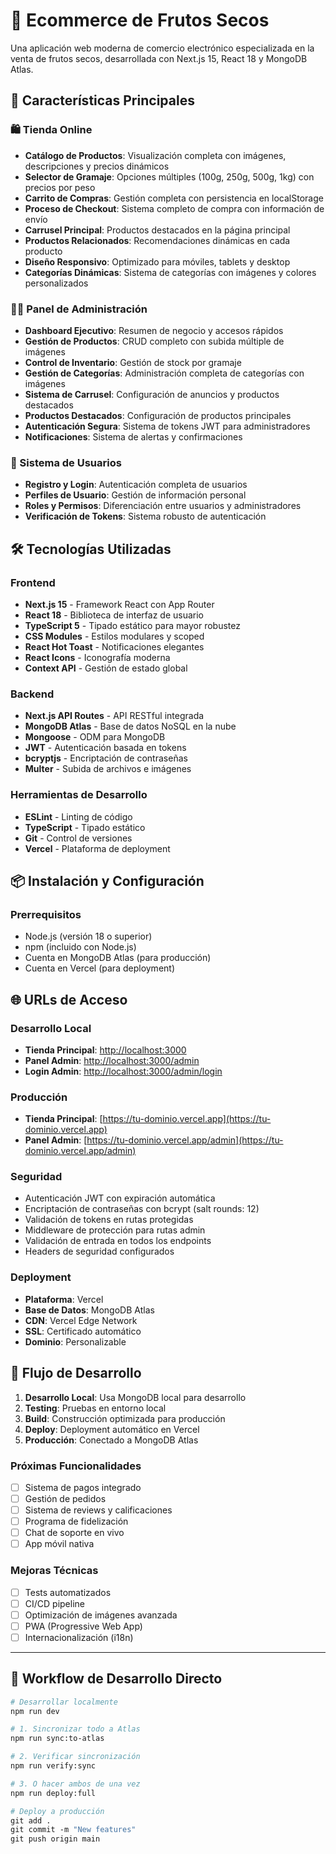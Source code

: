 # 🥜 Ecommerce de Frutos Secos

Una aplicación web moderna de comercio electrónico especializada en la venta de frutos secos, desarrollada con Next.js 15, React 18 y MongoDB Atlas.

## 🚀 Características Principales

### 🛍️ Tienda Online

- **Catálogo de Productos**: Visualización completa con imágenes, descripciones y precios dinámicos
- **Selector de Gramaje**: Opciones múltiples (100g, 250g, 500g, 1kg) con precios por peso
- **Carrito de Compras**: Gestión completa con persistencia en localStorage
- **Proceso de Checkout**: Sistema completo de compra con información de envío
- **Carrusel Principal**: Productos destacados en la página principal
- **Productos Relacionados**: Recomendaciones dinámicas en cada producto
- **Diseño Responsivo**: Optimizado para móviles, tablets y desktop
- **Categorías Dinámicas**: Sistema de categorías con imágenes y colores personalizados

### 👨‍💼 Panel de Administración

- **Dashboard Ejecutivo**: Resumen de negocio y accesos rápidos
- **Gestión de Productos**: CRUD completo con subida múltiple de imágenes
- **Control de Inventario**: Gestión de stock por gramaje
- **Gestión de Categorías**: Administración completa de categorías con imágenes
- **Sistema de Carrusel**: Configuración de anuncios y productos destacados
- **Productos Destacados**: Configuración de productos principales
- **Autenticación Segura**: Sistema de tokens JWT para administradores
- **Notificaciones**: Sistema de alertas y confirmaciones

### 🔐 Sistema de Usuarios

- **Registro y Login**: Autenticación completa de usuarios
- **Perfiles de Usuario**: Gestión de información personal
- **Roles y Permisos**: Diferenciación entre usuarios y administradores
- **Verificación de Tokens**: Sistema robusto de autenticación

## 🛠️ Tecnologías Utilizadas

### Frontend

- **Next.js 15** - Framework React con App Router
- **React 18** - Biblioteca de interfaz de usuario
- **TypeScript 5** - Tipado estático para mayor robustez
- **CSS Modules** - Estilos modulares y scoped
- **React Hot Toast** - Notificaciones elegantes
- **React Icons** - Iconografía moderna
- **Context API** - Gestión de estado global

### Backend

- **Next.js API Routes** - API RESTful integrada
- **MongoDB Atlas** - Base de datos NoSQL en la nube
- **Mongoose** - ODM para MongoDB
- **JWT** - Autenticación basada en tokens
- **bcryptjs** - Encriptación de contraseñas
- **Multer** - Subida de archivos e imágenes

### Herramientas de Desarrollo

- **ESLint** - Linting de código
- **TypeScript** - Tipado estático
- **Git** - Control de versiones
- **Vercel** - Plataforma de deployment

## 📦 Instalación y Configuración

### Prerrequisitos

- Node.js (versión 18 o superior)
- npm (incluido con Node.js)
- Cuenta en MongoDB Atlas (para producción)
- Cuenta en Vercel (para deployment)

## 🌐 URLs de Acceso

### Desarrollo Local

- **Tienda Principal**: [http://localhost:3000](http://localhost:3000)
- **Panel Admin**: [http://localhost:3000/admin](http://localhost:3000/admin)
- **Login Admin**: [http://localhost:3000/admin/login](http://localhost:3000/admin/login)

### Producción

- **Tienda Principal**: [https://tu-dominio.vercel.app](https://tu-dominio.vercel.app)
- **Panel Admin**: [https://tu-dominio.vercel.app/admin](https://tu-dominio.vercel.app/admin)

### Seguridad

- Autenticación JWT con expiración automática
- Encriptación de contraseñas con bcrypt (salt rounds: 12)
- Validación de tokens en rutas protegidas
- Middleware de protección para rutas admin
- Validación de entrada en todos los endpoints
- Headers de seguridad configurados

### Deployment

- **Plataforma**: Vercel
- **Base de Datos**: MongoDB Atlas
- **CDN**: Vercel Edge Network
- **SSL**: Certificado automático
- **Dominio**: Personalizable

## 🔄 Flujo de Desarrollo

1. **Desarrollo Local**: Usa MongoDB local para desarrollo
2. **Testing**: Pruebas en entorno local
3. **Build**: Construcción optimizada para producción
4. **Deploy**: Deployment automático en Vercel
5. **Producción**: Conectado a MongoDB Atlas

### Próximas Funcionalidades

- [ ] Sistema de pagos integrado
- [ ] Gestión de pedidos
- [ ] Sistema de reviews y calificaciones
- [ ] Programa de fidelización
- [ ] Chat de soporte en vivo
- [ ] App móvil nativa

### Mejoras Técnicas

- [ ] Tests automatizados
- [ ] CI/CD pipeline
- [ ] Optimización de imágenes avanzada
- [ ] PWA (Progressive Web App)
- [ ] Internacionalización (i18n)

---

## 🚀 Workflow de Desarrollo Directo

```bash
# Desarrollar localmente
npm run dev

# 1. Sincronizar todo a Atlas
npm run sync:to-atlas

# 2. Verificar sincronización
npm run verify:sync

# 3. O hacer ambos de una vez
npm run deploy:full

# Deploy a producción
git add .
git commit -m "New features"
git push origin main
```
